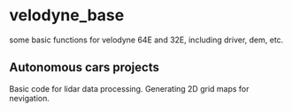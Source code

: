 # velodyne_base
some basic functions for velodyne 64E and 32E, including driver, dem, etc.


## Autonomous cars projects
Basic code for lidar data processing. Generating 2D grid maps for nevigation.
